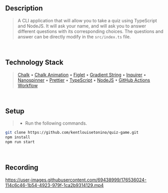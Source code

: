 ## Description
> A CLI application that will allow you to take a quiz using TypeScript and NodeJS. It will ask your name, and will ask you to answer different questions with its corresponding choices. The questions and answer can be directly modify in the `src/index.ts` file.

<br />

## Technology Stack
> [Chalk](https://www.npmjs.com/package/chalk) • [Chalk Animation](https://www.npmjs.com/package/chalk-animation) • [Figlet](https://www.npmjs.com/package/figlet) • [Gradient String](https://www.npmjs.com/package/gradient-string) • [Inquirer](https://www.npmjs.com/package/inquirer) • [Nanospinner](https://www.npmjs.com/package/nanospinner) • [Prettier](https://www.npmjs.com/package/prettier) • [TypeScript](https://www.npmjs.com/package/typescript) • [NodeJS](https://nodejs.org/docs/latest-v16.x/api/documentation.html) • [GitHub Actions Workflow](https://docs.github.com/en/actions/using-workflows/about-workflows)

<br />

## Setup
> - Run the following commands.
```bash
git clone https://github.com/kentlouisetonino/quiz-game.git
npm install
npm run start
```

<br />

## Recording
https://user-images.githubusercontent.com/69438999/176536024-114c6c46-1b54-4923-979f-1ca2b9314129.mp4

